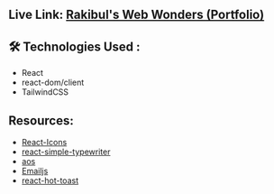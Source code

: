 ##  Live Link: [Rakibul's Web Wonders (Portfolio)](https://rakibuls-web-wonders.netlify.app)

## 🛠️ Technologies Used :
- React
- react-dom/client
- TailwindCSS


## Resources:
- [React-Icons](https://react-icons.github.io/react-icons/search/#q=twi)
- [react-simple-typewriter](react-simple-typewriter.vercel.app/)
- [aos](https://michalsnik.github.io/aos/)
- [Emailjs](https://www.emailjs.com/)
- [react-hot-toast](https://react-hot-toast.com/)